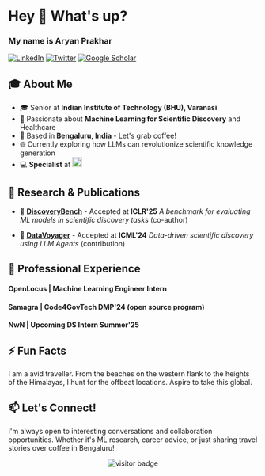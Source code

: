 <h1 align="left">Hey 👋 What's up?</h1>

### My name is Aryan Prakhar


[![LinkedIn](https://img.shields.io/badge/LinkedIn-0077B5?style=for-the-badge&logo=linkedin&logoColor=white)](https://linkedin.com/in/aryan-prakhar)
[![Twitter](https://img.shields.io/badge/Twitter-1DA1F2?style=for-the-badge&logo=twitter&logoColor=white)](https://twitter.com/heyarpa)
[![Google Scholar](https://img.shields.io/badge/Google%20Scholar-4285F4?style=for-the-badge&logo=google-scholar&logoColor=white)](https://scholar.google.com/citations?user=1IeQd_4AAAAJ&hl=en
)

## 🎓 About Me

- 🎓 Senior at **Indian Institute of Technology (BHU), Varanasi**
- 🧠 Passionate about **Machine Learning for Scientific Discovery** and Healthcare
- 📍 Based in **Bengaluru, India** - Let's grab coffee!
- 🌐 Currently exploring how LLMs can revolutionize scientific knowledge generation
- 💻 **Specialist** at <img src="https://sta.codeforces.com/s/39236/images/codeforces-logo-with-telegram.png" alt="Codeforces" height="20"/>

## 🔬 Research & Publications

- 📄 **[DiscoveryBench](https://arxiv.org/abs/2407.01725)** - Accepted at **ICLR'25**
  *A benchmark for evaluating ML models in scientific discovery tasks* (co-author)

- 📄 **[DataVoyager](https://arxiv.org/abs/2402.13610)** - Accepted at **ICML'24**
  *Data-driven scientific discovery using LLM Agents* (contribution)

## 💼 Professional Experience

#### OpenLocus | Machine Learning Engineer Intern
#### Samagra | Code4GovTech DMP'24 (open source program)
#### NwN | Upcoming DS Intern Summer'25

## ⚡ Fun Facts
I am a avid traveller. From the beaches on the western flank to the heights of the Himalayas, I hunt for the offbeat locations. Aspire to take this global.


## 📫 Let's Connect!
I'm always open to interesting conversations and collaboration opportunities. Whether it's ML research, career advice, or just sharing travel stories over coffee in Bengaluru!

<p align="center">
  <img src="https://visitor-badge.laobi.icu/badge?page_id=yourusername.yourusername" alt="visitor badge"/>
</p>
